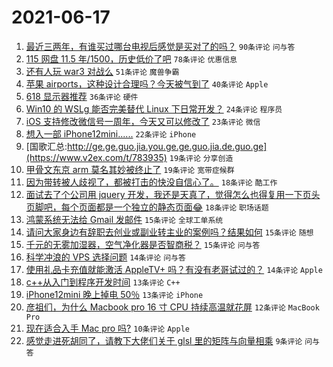 # 2021-06-17

1. [最近三两年，有谁买过哪台电视后感觉是买对了的吗？](https://www.v2ex.com/t/783896) `90条评论` `问与答`
1. [115 网盘 11.5 年/1500，历史低价了吧](https://www.v2ex.com/t/783907) `78条评论` `优惠信息`
1. [还有人玩 war3 对战么](https://www.v2ex.com/t/783872) `51条评论` `魔兽争霸`
1. [苹果 airports，这种设计合理吗？今天被气到了](https://www.v2ex.com/t/783913) `40条评论` `Apple`
1. [618 显示器推荐](https://www.v2ex.com/t/783869) `36条评论` `硬件`
1. [Win10 的 WSLg 能否完美替代 Linux 下日常开发？](https://www.v2ex.com/t/783953) `24条评论` `程序员`
1. [iOS 支持修改微信号一周年，今天又可以修改了](https://www.v2ex.com/t/783877) `23条评论` `微信`
1. [想入一部 iPhone12mini......](https://www.v2ex.com/t/783882) `22条评论` `iPhone`
1. [国歌汇总:http://ge.ge.guo.jia.you.ge.ge.guo.jia.de.guo.ge](https://www.v2ex.com/t/783935) `19条评论` `分享创造`
1. [甲骨文东京 arm 莫名其妙被终止了](https://www.v2ex.com/t/783867) `19条评论` `宽带症候群`
1. [因为带转被人歧视了，都被打击的快没自信心了。](https://www.v2ex.com/t/783976) `18条评论` `酷工作`
1. [面试去了个公司用 jquery 开发，我还是天真了，觉得怎么也得复用一下页头页脚吧，每个页面都是一个独立的静态页面😂](https://www.v2ex.com/t/783945) `18条评论` `职场话题`
1. [鸿蒙系统无法给 Gmail 发邮件](https://www.v2ex.com/t/783978) `15条评论` `全球工单系统`
1. [请问大家身边有辞职去创业或副业转主业的案例吗？结果如何](https://www.v2ex.com/t/783883) `15条评论` `随想`
1. [千元的无雾加湿器，空气净化器是否智商税？](https://www.v2ex.com/t/783880) `15条评论` `问与答`
1. [科学冲浪的 VPS 选择问题](https://www.v2ex.com/t/783967) `14条评论` `问与答`
1. [使用礼品卡充值就能激活 AppleTV+ 吗？有没有老哥试过的？](https://www.v2ex.com/t/783873) `14条评论` `Apple`
1. [c++从入门到程序开发时间](https://www.v2ex.com/t/783928) `13条评论` `C++`
1. [iPhone12mini 晚上掉电 50％](https://www.v2ex.com/t/783878) `13条评论` `iPhone`
1. [彦祖们，为什么 Macbook pro 16 寸 CPU 持续高温就花屏](https://www.v2ex.com/t/783937) `12条评论` `MacBook Pro`
1. [现在适合入手 Mac pro 吗?](https://www.v2ex.com/t/783955) `10条评论` `Apple`
1. [感觉走进死胡同了，请教下大佬们关于 glsl 里的矩阵与向量相乘](https://www.v2ex.com/t/783916) `9条评论` `问与答`
